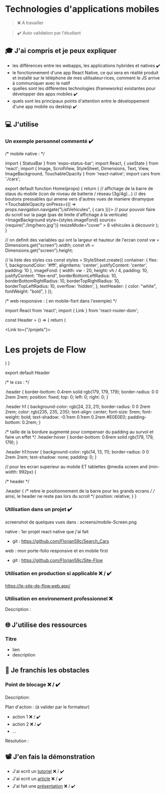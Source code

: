 # Technologies d'applications mobiles

> ❌ A travailler

> ✔️ Auto validation par l'étudiant

## 🎓 J'ai compris et je peux expliquer

- les différences entre les webapps, les applications hybrides et natives ✔️
- le fonctionnement d'une app React Native, ce qui sera en réalité produit et installé sur le téléphone de mes utilisateur·rices, comment le JS arrive à communiquer avec le natif 
- quelles sont les différentes technologies (frameworks) existantes pour développer des apps mobiles ✔️
- quels sont les principaux points d'attention entre le développement d'une app mobile ou desktop ✔️

## 💻 J'utilise

### Un exemple personnel commenté ✔️

/* mobile native : */


import { StatusBar } from 'expo-status-bar';
import React, { useState } from 'react';
import { Image, ScrollView, StyleSheet, Dimensions, Text, View, ImageBackground, TouchableOpacity } from 'react-native';
import cars from './cars';

export default function Home(props) {
  return (
    <View style={styles.container}>
      // affichage de la barre de staus du mobile (icon de niveau de batterie / réseau (3g/4g)...)
      <StatusBar style="light" />
      // des boutons pressables qui amene vers d'autres vues de maniere dinamyque
      <TouchableOpacity onPress={() => props.navigation.navigate("ListVehicules", { cars })}>
        // pour pouvoir faire du scroll sur la page (pas de limite d'affichage à la verticale)
        <ScrollView>
          <ImageBackground style={styles.imageFond} source={require("./img/hero.jpg")} resizeMode="cover" >
            <Text style={styles.textHeader}>8 véhicules à découvrir</Text>
          </ImageBackground>
        </ScrollView>
      </TouchableOpacity>
    </View>
  );
}

// on definit des variables qui ont la largeur et hauteur de l'ecran
const vw = Dimensions.get("screen").width;
const vh = Dimensions.get("screen").height;

// la liste des styles css
const styles = StyleSheet.create({
  container: {
    flex: 1,
    backgroundColor: '#fff',
    alignItems: 'center',
    justifyContent: 'center',
    padding: 10
  },
  imageFond: {
    width: vw - 20,
    height: vh / 4,
    padding: 10,
    justifyContent: "flex-end",
    borderBottomLeftRadius: 10,
    borderBottomRightRadius: 10,
    borderTopRightRadius: 10,
    borderTopLeftRadius: 10,
    overflow: 'hidden',
  },
  textHeader: {
    color: "white",
    fontWeight: "bold",
  }
});


/* web responsive : ( en mobile-fisrt dans l'exemple) */


import React from 'react';
import { Link } from 'react-router-dom';

const Header = () => {
    return (
        <div className='header'>
            <Link to={"/projets"}>
                <h1>Les projets de Flow</h1>
            </Link>
        </div>
    )
}

export default Header

/* le css : */

.header {
  border-bottom: 0.4rem solid rgb(179, 179, 179);
  border-radius: 0 0 2rem 2rem;
  position: fixed;
  top: 0;
  left: 0;
  right: 0;
}

.header h1 {
  background-color: rgb(24, 23, 21);
  border-radius: 0 0 2rem 2rem;
  color: rgb(235, 235, 235);
  text-align: center;
  font-size: 5rem;
  font-weight: bold;
  text-shadow: -0.1rem 0.1rem 0.2rem #E0E0E0;
  padding-bottom: 0.2rem;
}

/* taille de la bordure augmenté pour compenser du padding au survol et faire un effet */
.header:hover {
  border-bottom: 0.6rem solid rgb(179, 179, 179);
}

.header h1:hover {
  background-color: rgb(14, 13, 11);
  border-radius: 0 0 2rem 2rem;
  text-shadow: none;
  padding: 0;
}

// pour les ecran superieur au mobile ET tablettes
@media screen and (min-width: 992px) {

  /* header */

  .header {
    /* retire le positionnement de la barre pour les grands ecrans */
    /* ainsi, le header ne reste pas lors du scroll */
    position: relative;
  }
}

### Utilisation dans un projet ✔️

screenshot de quelques vues dans : screens/mobile-Screen.png

native : 1er projet react native que j'ai fait
 - git : https://github.com/Florian59c/Search_Cars

web : mon porte-folio responsive et en mobile first
 - git : https://github.com/Florian59c/Site-Flow

### Utilisation en production si applicable ❌ / ✔️

https://le-site-de-flow.web.app/

### Utilisation en environement professionnel ❌

Description :

## 🌐 J'utilise des ressources

### Titre

- lien
- description

## 🚧 Je franchis les obstacles

### Point de blocage ❌ / ✔️

Description:

Plan d'action : (à valider par le formateur)

- action 1 ❌ / ✔️
- action 2 ❌ / ✔️
- ...

Résolution :

## 📽️ J'en fais la démonstration

- J'ai ecrit un [tutoriel](...) ❌ / ✔️
- J'ai ecrit un [article](...) ❌ / ✔️
- J'ai fait une [présentation](...) ❌ / ✔️
